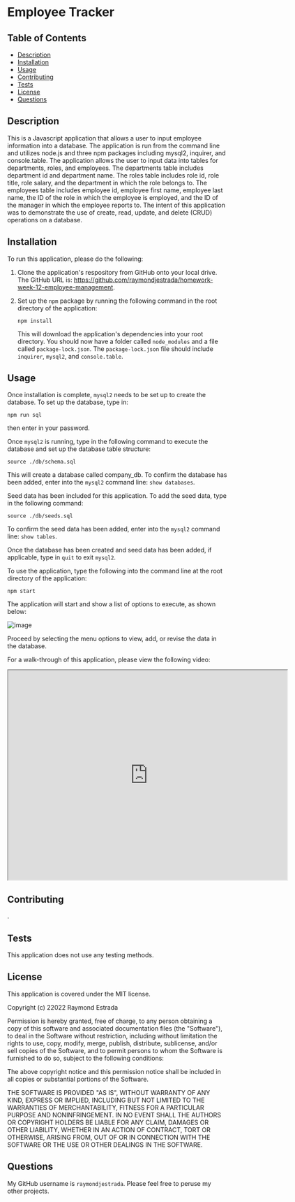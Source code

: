 # Employee Tracker

## Table of Contents
* [Description](#description)
* [Installation](#installation)
* [Usage](#usage)
* [Contributing](#contributing)
* [Tests](#tests)
* [License](#license)
* [Questions](#questions)

## Description <a name="description"></a>
This is a Javascript application that allows a user to input employee information into a database.  The application is run from the command line and utilizes node.js and three npm packages including mysql2, inquirer, and console.table.  The application allows the user to input data into tables for departments, roles, and employees.  The departments table includes department id and department name.  The roles table includes role id, role title, role salary, and the department in which the role belongs to.  The employees table includes employee id, employee first name, employee last name, the ID of the role in which the employee is employed, and the ID of the manager in which the employee reports to.  The intent of this application was to demonstrate the use of create, read, update, and delete (CRUD) operations on a database.  

## Installation <a name="installation"></a>
To run this application, please do the following: 

1. Clone the application's respository from GitHub onto your local drive.  The GitHub URL is: https://github.com/raymondjestrada/homework-week-12-employee-management.  
2. Set up the ```npm``` package by running the following command in the root directory of the application: 
    
    ```
    npm install
    ```
    
    This will download the application's dependencies into your root directory.  You should now have a folder called ```node_modules``` and a file called ```package-lock.json```.  The ```package-lock.json``` file should include ```inquirer```, ```mysql2```, and ```console.table```.

## Usage

Once installation is complete, ```mysql2``` needs to be set up to create the database.  To set up the database, type in:

```
npm run sql
```

then enter in your password.  

Once ```mysql2``` is running, type in the following command to execute the database and set up the database table structure:

```
source ./db/schema.sql
```
This will create a database called company_db.  To confirm the database has been added, enter into the ```mysql2``` command line:  ```show databases```.


Seed data has been included for this application.  To add the seed data, type in the following command:

```
source ./db/seeds.sql
```
To confirm the seed data has been added, enter into the ```mysql2``` command line:  ```show tables```.

Once the database has been created and seed data has been added, if applicable, type in ```quit``` to exit ```mysql2```.

To use the application, type the following into the command line at the root directory of the application:

    npm start
    
The application will start and show a list of options to execute, as shown below:

![image](https://user-images.githubusercontent.com/87677207/151663254-19b8b9a0-0aa3-4332-8632-369f157aabda.png)


Proceed by selecting the menu options to view, add, or revise the data in the database.

For a walk-through of this application, please view the following video:

<iframe src="https://drive.google.com/file/d/1tuQvBStqZOH9Z8QmpFUezBBm5IfUpNkK/preview" width="640" height="480"></iframe>


## Contributing
.

## Tests
This application does not use any testing methods.

## License
This application is covered under the MIT license.

Copyright (c) 22022 Raymond Estrada

Permission is hereby granted, free of charge, to any person obtaining
a copy of this software and associated documentation files (the
"Software"), to deal in the Software without restriction, including
without limitation the rights to use, copy, modify, merge, publish,
distribute, sublicense, and/or sell copies of the Software, and to
permit persons to whom the Software is furnished to do so, subject to
the following conditions:

The above copyright notice and this permission notice shall be
included in all copies or substantial portions of the Software.

THE SOFTWARE IS PROVIDED "AS IS", WITHOUT WARRANTY OF ANY KIND,
EXPRESS OR IMPLIED, INCLUDING BUT NOT LIMITED TO THE WARRANTIES OF
MERCHANTABILITY, FITNESS FOR A PARTICULAR PURPOSE AND
NONINFRINGEMENT. IN NO EVENT SHALL THE AUTHORS OR COPYRIGHT HOLDERS BE
LIABLE FOR ANY CLAIM, DAMAGES OR OTHER LIABILITY, WHETHER IN AN ACTION
OF CONTRACT, TORT OR OTHERWISE, ARISING FROM, OUT OF OR IN CONNECTION
WITH THE SOFTWARE OR THE USE OR OTHER DEALINGS IN THE SOFTWARE.



## Questions
My GitHub username is ```raymondjestrada```.  Please feel free to peruse my other projects.


  
